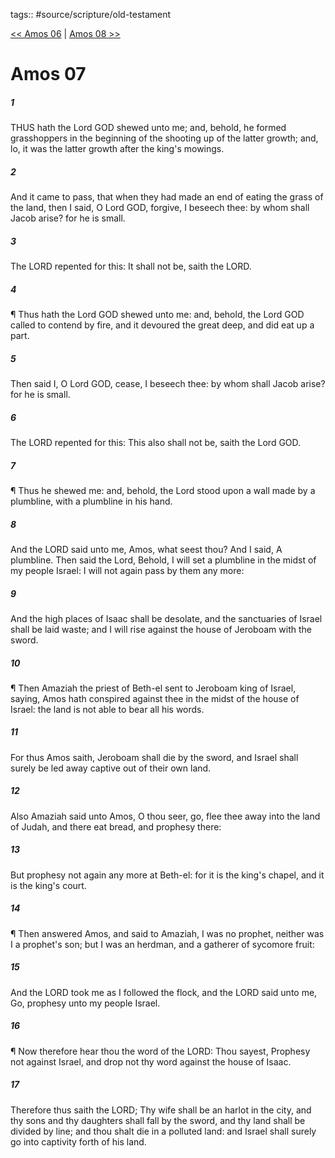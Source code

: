 tags:: #source/scripture/old-testament

[<< Amos 06](/old-testament/30_Amos/Amos_06.md) | [Amos 08 >>](/old-testament/30_Amos/Amos_08.md)

# Amos 07

##### 1

THUS hath the Lord GOD shewed unto me; and, behold, he formed grasshoppers in the beginning of the shooting up of the latter growth; and, lo, it was the latter growth after the king's mowings.

##### 2

And it came to pass, that when they had made an end of eating the grass of the land, then I said, O Lord GOD, forgive, I beseech thee: by whom shall Jacob arise? for he is small.

##### 3

The LORD repented for this: It shall not be, saith the LORD.

##### 4

¶ Thus hath the Lord GOD shewed unto me: and, behold, the Lord GOD called to contend by fire, and it devoured the great deep, and did eat up a part.

##### 5

Then said I, O Lord GOD, cease, I beseech thee: by whom shall Jacob arise? for he is small.

##### 6

The LORD repented for this: This also shall not be, saith the Lord GOD.

##### 7

¶ Thus he shewed me: and, behold, the Lord stood upon a wall made by a plumbline, with a plumbline in his hand.

##### 8

And the LORD said unto me, Amos, what seest thou? And I said, A plumbline. Then said the Lord, Behold, I will set a plumbline in the midst of my people Israel: I will not again pass by them any more:

##### 9

And the high places of Isaac shall be desolate, and the sanctuaries of Israel shall be laid waste; and I will rise against the house of Jeroboam with the sword.

##### 10

¶ Then Amaziah the priest of Beth-el sent to Jeroboam king of Israel, saying, Amos hath conspired against thee in the midst of the house of Israel: the land is not able to bear all his words.

##### 11

For thus Amos saith, Jeroboam shall die by the sword, and Israel shall surely be led away captive out of their own land.

##### 12

Also Amaziah said unto Amos, O thou seer, go, flee thee away into the land of Judah, and there eat bread, and prophesy there:

##### 13

But prophesy not again any more at Beth-el: for it is the king's chapel, and it is the king's court.

##### 14

¶ Then answered Amos, and said to Amaziah, I was no prophet, neither was I a prophet's son; but I was an herdman, and a gatherer of sycomore fruit:

##### 15

And the LORD took me as I followed the flock, and the LORD said unto me, Go, prophesy unto my people Israel.

##### 16

¶ Now therefore hear thou the word of the LORD: Thou sayest, Prophesy not against Israel, and drop not thy word against the house of Isaac.

##### 17

Therefore thus saith the LORD; Thy wife shall be an harlot in the city, and thy sons and thy daughters shall fall by the sword, and thy land shall be divided by line; and thou shalt die in a polluted land: and Israel shall surely go into captivity forth of his land.
